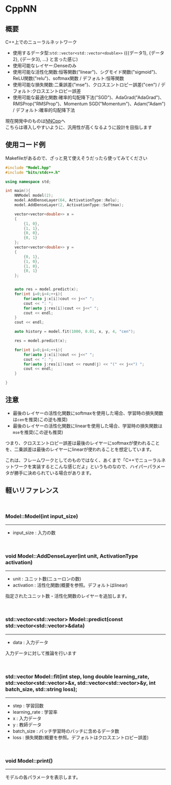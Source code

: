 # CppNN
## 概要
C++上でのニューラルネットワーク

- 使用するデータ型:`std::vector<std::vector<double>>`
    ({{データ1}, {データ2}, {データ3}, ...} と言った感じ)
- 使用可能なレイヤー:Denseのみ
- 使用可能な活性化関数:恒等関数("linear")、シグモイド関数("sigmoid")、ReLU関数("relu")、softmax関数 / デフォルト:恒等関数
- 使用可能な損失関数:二乗誤差("mse")、クロスエントロピー誤差("cen") / デフォルト:クロスエントロピー誤差
- 使用可能な最適化関数:確率的勾配降下法("SGD")、AdaGrad("AdaGrad")、RMSProp("RMSProp")、Momentum SGD("Momentum")、Adam("Adam") / デフォルト:確率的勾配降下法

現在開発中のものは[NNCpp](https://github.com/Luke256/NNCpp)へ  
こちらは導入しやすいように、汎用性が高くなるように設計を目指します

## 使用コード例

Makefileがあるので、ざっと見て使えそうだったら使ってみてください

```C++
#include "Model.hpp"
#include "bits/stdc++.h"

using namespace std;

int main(){
    NNModel model(2);
    model.AddDenseLayer(64, ActivationType::Relu);
    model.AddDenseLayer(2, ActivationType::Softmax);

    vector<vector<double>> x = 
    {
        {1, 0},
        {1, 1},
        {0, 0},
        {0, 1}
    };
    vector<vector<double>> y = 
    {
        {0, 1},
        {1, 0},
        {1, 0},
        {0, 1}
    };


    auto res = model.predict(x);
    for(int i=0;i<4;++i){
        for(auto j:x[i])cout << j<<" ";
        cout << ": ";
        for(auto j:res[i])cout << j<<" ";
        cout << endl;
    }
    cout << endl;

    auto history = model.fit(1000, 0.01, x, y, 4, "cen");

    res = model.predict(x);

    for(int i=0;i<4;++i){
        for(auto j:x[i])cout << j<<" ";
        cout << ": ";
        for(auto j:res[i])cout << round(j) << "(" << j<<") ";
        cout << endl;
    }

}
```

## 注意
- 最後のレイヤーの活性化関数にsoftmaxを使用した場合、学習時の損失関数は`cen`を推奨(この逆も推奨)
- 最後のレイヤーの活性化関数にlinearを使用した場合、学習時の損失関数は`mse`を推奨(この逆も推奨)

つまり、クロスエントロピー誤差は最後のレイヤーにsoftmaxが使われることを、二乗誤差は最後のレイヤーにlinearが使われることを想定しています。

これは、フレームワークとしてのものではなく、あくまで「C++でニューラルネットワークを実装するとこんな感じだよ」というものなので、ハイパーパラメータが勝手に決められている場合があります。

## 軽いリファレンス

<br>

### Model::Model(int input_size)
<hr>

- input_size : 入力の数

<br>

### void Model::AddDenseLayer(int unit, ActivationType activation)
<hr>

- unit : ユニット数(ニューロンの数)
- activation : 活性化関数(概要を参照。デフォルトはlinear)

指定されたユニット数・活性化関数のレイヤーを追加します。

<br>

### std::vector<std::vector<long double>> Model::predict(const std::vector<std::vector<long double>>&data)
<hr>

- data : 入力データ

入力データに対して推論を行います

<br>

### std::vector<long double> Model::fit(int step, long double learning_rate, std::vector<std::vector<long double>>&x, std::vector<std::vector<long double>>&y, int batch_size, std::string loss);
<hr>

- step : 学習回数
- learning_rate : 学習率
- x : 入力データ
- y : 教師データ
- batch_size : バッチ学習時のバッチに含めるデータ数
- loss : 損失関数(概要を参照。デフォルトはクロスエントロピー誤差)

<br>

### void Model::print()
<hr>

モデルの各パラメータを表示します。
